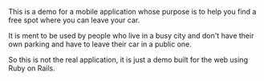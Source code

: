 This is a demo for a mobile application whose purpose is to help 
you find a free spot where you can leave your car.

It is ment to be used by people who live in a busy city and don't have their own parking 
and have to leave their car in a public one.

So this is not the real application, it is just a demo built for the web using Ruby on Rails.

